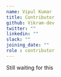 ```yaml
---
name: Vipul Kumar
title: Contributor
github: Vikram-dev
twitter: ""
linkedin: ""
slack: ""
joining_date: ""
role : contributor
---
```


Still waiting for this
